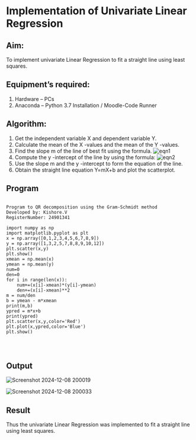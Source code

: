 # Implementation of Univariate Linear Regression
## Aim:
To implement univariate Linear Regression to fit a straight line using least squares.
## Equipment’s required:
1.	Hardware – PCs
2.	Anaconda – Python 3.7 Installation / Moodle-Code Runner
## Algorithm:
1.	Get the independent variable X and dependent variable Y.
2.	Calculate the mean of the X -values and the mean of the Y -values.
3.	Find the slope m of the line of best fit using the formula.
 ![eqn1](./eq1.jpg)
4.	Compute the y -intercept of the line by using the formula:
![eqn2](./eq2.jpg)  
5.	Use the slope m and the y -intercept to form the equation of the line.
6.	Obtain the straight line equation Y=mX+b and plot the scatterplot.
## Program
```

Program to QR decomposition using the Gram-Schmidt method
Developed by: Kishore.V
RegisterNumber: 24901341

import numpy as np
import matplotlib.pyplot as plt
x = np.array([0,1,2,3,4,5,6,7,8,9])
y = np.array([1,3,2,5,7,8,8,9,10,12])
plt.scatter(x,y)
plt.show()
xmean = np.mean(x)
ymean = np.mean(y)
num=0
den=0
for i in range(len(x)):
    num+=(x[i]-xmean)*(y[i]-ymean)
    den+=(x[i]-xmean)**2
m = num/den
b = ymean - m*xmean
print(m,b)
ypred = m*x+b
print(ypred)
plt.scatter(x,y,color='Red')
plt.plot(x,ypred,color='Blue')
plt.show()




```
## Output
![Screenshot 2024-12-08 200019](https://github.com/user-attachments/assets/82fb1cd5-280b-4f2d-9409-27b8a4959751)

![Screenshot 2024-12-08 200033](https://github.com/user-attachments/assets/dd0a19e1-3933-4a67-aef2-fa3ded18ace5)


## Result
Thus the univariate Linear Regression was implemented to fit a straight line using least squares.
